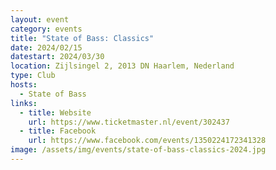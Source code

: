 ```yaml
---
layout: event
category: events
title: "State of Bass: Classics"
date: 2024/02/15
datestart: 2024/03/30
location: Zijlsingel 2, 2013 DN Haarlem, Nederland
type: Club
hosts:
  - State of Bass
links:
  - title: Website
    url: https://www.ticketmaster.nl/event/302437
  - title: Facebook
    url: https://www.facebook.com/events/1350224172341328
image: /assets/img/events/state-of-bass-classics-2024.jpg
---
```

